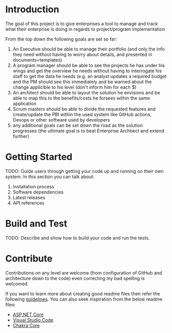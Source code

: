 # Introduction 

The goal of this project is to give enterprises a tool to manage and track what their enterprise is doing in regards to project/program implementation

From the top down the following goals are set so far:

1. An Executive should be able to manage their portfolio (and only the info they need without having to worry about details, and presented in documents=templates)
2. A program manager should be able to see the projects he has under his wings and get the overview he needs without having to interrogate his staff to get the data he needs (e.g. an analyst updates a required budget and the PM should see this immediately and be warned about the change applicible to his level (don't inform him for each $)
3. An architect should be able to layout the solution he envisions and be able to map this to the benefits/costs he forsees within the same application
4. Scrum masters should be able to divide the requested features and create/update the PBI within the used system like GitHub actions, Devops or other software used by developers
5. any additional goals can be set down the road as the solution progresses (the ultimate goal is to beat Enterprise Archtiect and extend further)

# Getting Started

TODO: Guide users through getting your code up and running on their own system. In this section you can talk about:
1.	Installation process
2.	Software dependencies
3.	Latest releases
4.	API references

# Build and Test

TODO: Describe and show how to build your code and run the tests. 

# Contribute

Contributions on any level are welcome (from configuration of GitHub and architecture down to the code) even correcting my bad spelling is welcomed.

If you want to learn more about creating good readme files then refer the following [guidelines](https://docs.microsoft.com/en-us/azure/devops/repos/git/create-a-readme?view=azure-devops). You can also seek inspiration from the below readme files:
- [ASP.NET Core](https://github.com/aspnet/Home)
- [Visual Studio Code](https://github.com/Microsoft/vscode)
- [Chakra Core](https://github.com/Microsoft/ChakraCore)
